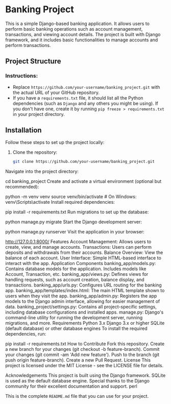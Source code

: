 # Banking Project

This is a simple Django-based banking application. It allows users to perform basic banking operations such as account management, transactions, and viewing account details. The project is built with Django framework, and it includes basic functionalities to manage accounts and perform transactions.

## Project Structure

### Instructions:
- Replace `https://github.com/your-username/banking_project.git` with the actual URL of your GitHub repository.
- If you have a `requirements.txt` file, it should list all the Python dependencies (such as `Django` and any others you might be using). If you don't have one, create it by running `pip freeze > requirements.txt` in your project directory.



## Installation

Follow these steps to set up the project locally:

1. Clone the repository:
   ```bash
   git clone https://github.com/your-username/banking_project.git
Navigate into the project directory:


cd banking_project
Create and activate a virtual environment (optional but recommended):

python -m venv venv
source venv/bin/activate   # On Windows: venv\Scripts\activate
Install required dependencies:

pip install -r requirements.txt
Run migrations to set up the database:


python manage.py migrate
Start the Django development server:

python manage.py runserver
Visit the application in your browser:


http://127.0.0.1:8000/
Features
Account Management: Allows users to create, view, and manage accounts.
Transactions: Users can perform deposits and withdrawals from their accounts.
Balance Overview: View the balance of each account.
User Interface: Simple HTML-based interface to interact with the app.
Application Components
banking_app/models.py: Contains database models for the application. Includes models like Account, Transaction, etc.
banking_app/views.py: Defines views for handling requests, such as account creation, balance display, and transactions.
banking_app/urls.py: Configures URL routing for the banking app.
banking_app/templates/index.html: The main HTML template shown to users when they visit the app.
banking_app/admin.py: Registers the app models to the Django admin interface, allowing for easier management of data.
banking_project/settings.py: Contains all project-specific settings, including database configurations and installed apps.
manage.py: Django's command-line utility for running the development server, running migrations, and more.
Requirements
Python 3.x
Django 3.x or higher
SQLite (default database) or other database engines
To install the required dependencies, run:

pip install -r requirements.txt
How to Contribute
Fork this repository.
Create a new branch for your changes (git checkout -b feature-branch).
Commit your changes (git commit -am 'Add new feature').
Push to the branch (git push origin feature-branch).
Create a new Pull Request.
License
This project is licensed under the MIT License - see the LICENSE file for details.

Acknowledgements
This project is built using the Django framework.
SQLite is used as the default database engine.
Special thanks to the Django community for their excellent documentation and support.
perl

This is the complete `README.md` file that you can use for your project.

